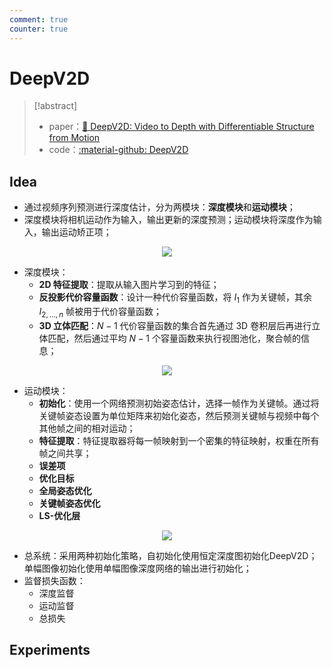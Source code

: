 ```yaml
---
comment: true
counter: true
---
```

# DeepV2D

> [!abstract]
> - paper：[:book: DeepV2D: Video to Depth with Differentiable Structure from Motion](https://arxiv.org/abs/1812.04605)
> - code：[:material-github: DeepV2D](https://github.com/princeton-vl/DeepV2D)


## Idea

- 通过视频序列预测进行深度估计，分为两模块：**深度模块**和**运动模块**；
- 深度模块将相机运动作为输入，输出更新的深度预测；运动模块将深度作为输入，输出运动矫正项；

<center><img src="https://note.jujimeizuo.cn/assets/images/cv/slam/DeepV2D-1.jpg"></center>

- 深度模块：
    - **2D 特征提取**：提取从输入图片学习到的特征；
    - **反投影代价容量函数**：设计一种代价容量函数，将 $I_1$ 作为关键帧，其余 $I_{2,...,n}$ 帧被用于代价容量函数；
    - **3D 立体匹配**：$N-1$ 代价容量函数的集合首先通过 3D 卷积层后再进行立体匹配，然后通过平均 $N-1$ 个容量函数来执行视图池化，聚合帧的信息；

<center><img src="https://note.jujimeizuo.cn/assets/images/cv/slam/DeepV2D-2.jpg"></center>

- 运动模块：
    - **初始化**：使用一个网络预测初始姿态估计，选择一帧作为关键帧。通过将关键帧姿态设置为单位矩阵来初始化姿态，然后预测关键帧与视频中每个其他帧之间的相对运动；
    - **特征提取**：特征提取器将每一帧映射到一个密集的特征映射，权重在所有帧之间共享；
    - **误差项**
    - **优化目标**
    - **全局姿态优化**
    - **关键帧姿态优化**
    - **LS-优化层**

<center><img src="https://note.jujimeizuo.cn/assets/images/cv/slam/DeepV2D-3.jpg"></center>

- 总系统：采用两种初始化策略，自初始化使用恒定深度图初始化DeepV2D；单幅图像初始化使用单幅图像深度网络的输出进行初始化；
- 监督损失函数：
    - 深度监督
    - 运动监督
    - 总损失

## Experiments

